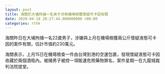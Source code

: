 ```yaml
---
layout: post
title: 海關於大埔拘捕一名男子涉與機場檢獲懷疑可卡因有關
date: 2020-04-18 20:27:44.000000000 +08:00
categories: rthk
---
```


海關昨日在大埔拘捕一名22歲男子，涉嫌與上月在機場檢獲兩公斤懷疑液態可卡因的案件有關，估計市值約230萬元。

海關表示，上月15日在機場檢查一件由台灣到港的空運包裹，發現懷疑液態可卡因收藏於兩個酒瓶內。被捕男子被控一項販運危險藥物罪名，案件星期一在九龍城裁判法院提堂。
